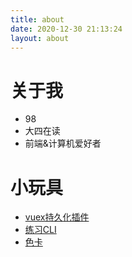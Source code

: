 ```yaml
---
title: about
date: 2020-12-30 21:13:24
layout: about
---
```

# 关于我

- 98
- 大四在读
- 前端&计算机爱好者

# 小玩具
- [vuex持久化插件](https://github.com/SHUAXINDIARY/cacheState)
- [练习CLI](https://github.com/SHUAXINDIARY/demo-cli)
- [色卡](https://github.com/SHUAXINDIARY/colorGuide)